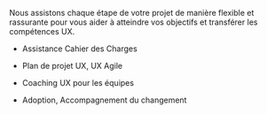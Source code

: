 Nous assistons chaque étape de votre projet de manière flexible et rassurante pour vous aider à atteindre vos objectifs et transférer les compétences UX.

* Assistance Cahier des Charges

* Plan de projet UX, UX Agile

* Coaching UX pour les équipes

* Adoption, Accompagnement du changement